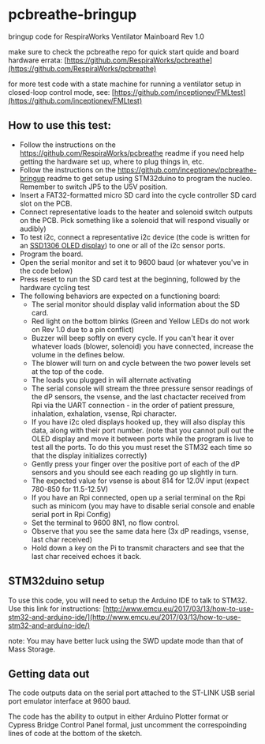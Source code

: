 # pcbreathe-bringup
bringup code for RespiraWorks Ventilator Mainboard Rev 1.0

make sure to check the pcbreathe repo for quick start quide and board hardware errata: [https://github.com/RespiraWorks/pcbreathe](https://github.com/RespiraWorks/pcbreathe)

for more test code with a state machine for running a ventilator setup in closed-loop control mode, see: [https://github.com/inceptionev/FMLtest](https://github.com/inceptionev/FMLtest)

## How to use this test:
* Follow the instructions on the https://github.com/RespiraWorks/pcbreathe readme if you need help getting the hardware set up, where to plug things in, etc.
* Follow the instructions on the https://github.com/inceptionev/pcbreathe-bringup readme to get setup using STM32duino to program the nucleo.  Remember to switch JP5 to the U5V position.
* Insert a FAT32-formatted micro SD card into the cycle controller SD card slot on the PCB.
* Connect representative loads to the heater and solenoid switch outputs on the PCB.  Pick something like a solenoid that will respond visually or audibly)
* To test i2c, connect a representative i2c device (the code is written for an [SSD1306 OLED display](https://www.amazon.com/gp/product/B07RKPSHRK)) to one or all of the i2c sensor ports.
* Program the board.
* Open the serial monitor and set it to 9600 baud (or whatever you've in the code below)
* Press reset to run the SD card test at the beginning, followed by the hardware cycling test
* The following behaviors are expected on a functioning board:
    * The serial monitor should display valid information about the SD card.
    * Red light on the bottom blinks (Green and Yellow LEDs do not work on Rev 1.0 due to a pin conflict)
    * Buzzer will beep softly on every cycle.  If you can't hear it over whatever loads (blower, solenoid) you have connected, increase the volume in the defines below.
    * The blower will turn on and cycle between the two power levels set at the top of the code.
    * The loads you plugged in will alternate activating 
    * The serial console will stream the three pressure sensor readings of the dP sensors, the vsense, and the last chactacter received from Rpi via the UART connection - in the order of patient pressure, inhalation, exhalation, vsense, Rpi character.
    * If you have i2c oled displays hooked up, they will also display this data, along with their port number.  (note that you cannot pull out the OLED display and move it between ports while the program is live to test all the ports.  To do this you must reset the STM32 each time so that the display initializes correctly)
    * Gently press your finger over the positive port of each of the dP sensors and you should see each reading go up slightly in turn.
    * The expected value for vsense is about 814 for 12.0V input (expect 780-850 for 11.5-12.5V)
    * If you have an Rpi connected, open up a serial terminal on the Rpi such as minicom (you may have to disable serial console and enable serial port in Rpi Config)
    * Set the terminal to 9600 8N1, no flow control.
    * Observe that you see the same data here (3x dP readings, vsense, last char received)
    * Hold down a key on the Pi to transmit characters and see that the last char received echoes it back.
    

## STM32duino setup
To use this code, you will need to setup the Arduino IDE to talk to STM32.  Use this link for instructions: [http://www.emcu.eu/2017/03/13/how-to-use-stm32-and-arduino-ide/](http://www.emcu.eu/2017/03/13/how-to-use-stm32-and-arduino-ide/)

note: You may have better luck using the SWD update mode than that of Mass Storage.

## Getting data out
The code outputs data on the serial port attached to the ST-LINK USB serial port emulator interface at 9600 baud.

The code has the ability to output in either Arduino Plotter format or Cypress Bridge Control Panel formal, just uncomment the correspoinding lines of code at the bottom of the sketch.
